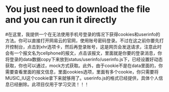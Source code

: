 # You just need to download the file and you can run it directly
#在这里，我提供一个在无法使用手机号登录的情况下获得cookies和userinfo的方法。你可以直接打开网易云的官网，使用账号密码登录。不过在这之前你要先打开控制台，点击到xhr选项卡，然后再登录账号，这是网页会发送请求，注意此时会有一个报文名为cellphone的报文，点击该报文，里面就是你要的登录消息，你将登录的data数据copy下来放到status/userinfo/userinfo.js下，已经设置好动态获取，你也可以通过，mock方式获取。此外，由于cookie不是在data里面的，你需要查看里面的报文信息，里面cookies选项，里面有多个cookie，你只需要将MUSIC_IU这个cookie拿下来就够用了。userinfo.js的格式已经提供，具体个人信息已经删除。此项目仅用于学习交流！！！
